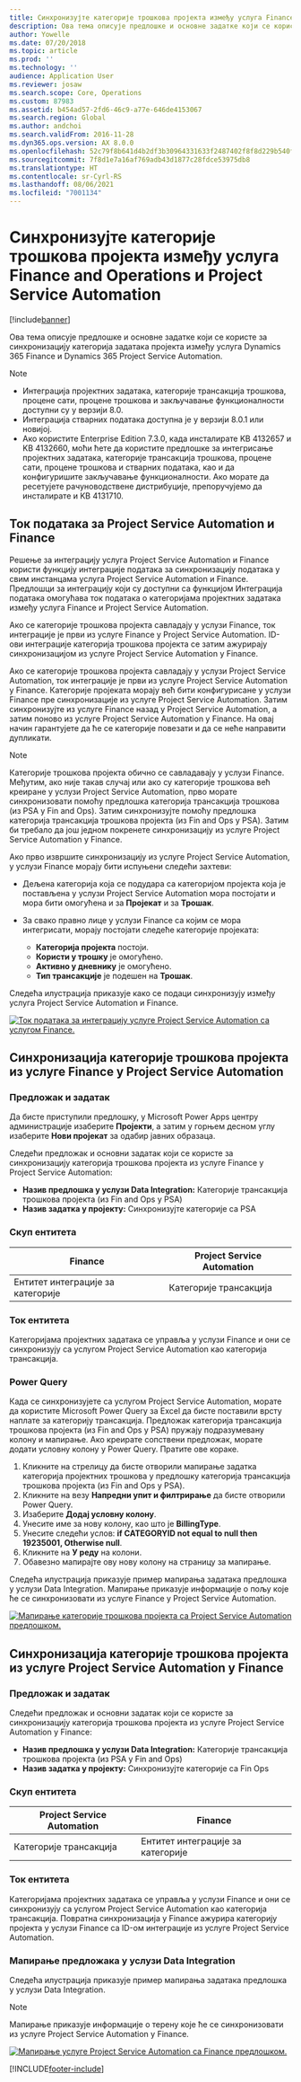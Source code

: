 ```yaml
---
title: Синхронизујте категорије трошкова пројекта између услуга Finance and Operations и Project Service Automation
description: Ова тема описује предлошке и основне задатке који се користе за синхронизацију категорија задатака пројекта између услуга Microsoft Dynamics 365 Finance и Dynamics 365 Project Service Automation.
author: Yowelle
ms.date: 07/20/2018
ms.topic: article
ms.prod: ''
ms.technology: ''
audience: Application User
ms.reviewer: josaw
ms.search.scope: Core, Operations
ms.custom: 87983
ms.assetid: b454ad57-2fd6-46c9-a77e-646de4153067
ms.search.region: Global
ms.author: andchoi
ms.search.validFrom: 2016-11-28
ms.dyn365.ops.version: AX 8.0.0
ms.openlocfilehash: 52c79f8b641d4b2df3b30964331633f2487402f8f8d229b540f9544c0f848557
ms.sourcegitcommit: 7f8d1e7a16af769adb43d1877c28fdce53975db8
ms.translationtype: HT
ms.contentlocale: sr-Cyrl-RS
ms.lasthandoff: 08/06/2021
ms.locfileid: "7001134"
---
```

# <a name="synchronize-project-expense-categories-between-finance-and-operations-and-project-service-automation"></a>Синхронизујте категорије трошкова пројекта између услуга Finance and Operations и Project Service Automation

[!include[banner](../includes/banner.md)]

Ова тема описује предлошке и основне задатке који се користе за синхронизацију категорија задатака пројекта између услуга Dynamics 365 Finance и Dynamics 365 Project Service Automation.

> [!NOTE]
> - Интеграција пројектних задатака, категорије трансакција трошкова, процене сати, процене трошкова и закључавање функционалности доступни су у верзији 8.0.
> - Интеграција стварних података доступна је у верзији 8.0.1 или новијој.
> - Ако користите Enterprise Edition 7.3.0, када инсталирате KB 4132657 и KB 4132660, моћи ћете да користите предлошке за интегрисање пројектних задатака, категорије трансакција трошкова, процене сати, процене трошкова и стварних података, као и да конфигуришите закључавање функционалности. Ако морате да ресетујете рачуноводствене дистрибуције, препоручујемо да инсталирате и KB 4131710.

## <a name="data-flow-for-project-service-automation-and-finance"></a>Ток података за Project Service Automation и Finance

Решење за интеграцију услуга Project Service Automation и Finance користи функцију интеграције података за синхронизацију података у свим инстанцама услуга Project Service Automation и Finance. Предлошци за интеграцију који су доступни са функцијом Интеграција података омогућава ток података о категоријама пројектних задатака између услуга Finance и Project Service Automation.

Ако се категорије трошкова пројекта савладају у услузи Finance, ток интеграције је први из услуге Finance у Project Service Automation. ID-ови интеграције категорија трошкова пројекта се затим ажурирају синхронизацијом из услуге Project Service Automation у Finance.

Ако се категорије трошкова пројекта савладају у услузи Project Service Automation, ток интеграције је први из услуге Project Service Automation у Finance. Категорије пројеката морају већ бити конфигурисане у услузи Finance пре синхронизације из услуге Project Service Automation. Затим синхронизујте из услуге Finance назад у Project Service Automation, а затим поново из услуге Project Service Automation у Finance. На овај начин гарантујете да ће се категорије повезати и да се неће направити дупликати.

> [!NOTE]
> Категорије трошкова пројекта обично се савладавају у услузи Finance. Међутим, ако није такав случај или ако су категорије трошкова већ креиране у услузи Project Service Automation, прво морате синхронизовати помоћу предлошка категорија трансакција трошкова (из PSA у Fin and Ops). Затим синхронизујте помоћу предлошка категорија трансакција трошкова пројекта (из Fin and Ops у PSA). Затим би требало да још једном покренете синхронизацију из услуге Project Service Automation у Finance.
>
> Ако прво извршите синхронизацију из услуге Project Service Automation, у услузи Finance морају бити испуњени следећи захтеви:
>
> - Дељена категорија која се подудара са категоријом пројекта која је постављена у услузи Project Service Automation мора постојати и мора бити омогућена и за **Пројекат** и за **Трошак**.
> - За свако правно лице у услузи Finance са којим се мора интегрисати, морају постојати следеће категорије пројеката:
>
>     - **Категорија пројекта** постоји. 
>     - **Користи у трошку** је омогућено.
>     - **Активно у дневнику** је омогућено.
>     - **Тип трансакције** је подешен на **Трошак**.

Следећа илустрација приказује како се подаци синхронизују између услуга Project Service Automation и Finance.

[![Ток података за интеграцију услуге Project Service Automation са услугом Finance.](./media/ProjectExpenseCategoriesFlow.png)](./media/ProjectExpenseCategoriesFlow.png)

## <a name="project-expense-category-synchronization-from-finance-to-project-service-automation"></a>Синхронизација категорије трошкова пројекта из услуге Finance у Project Service Automation

### <a name="template-and-task"></a>Предложак и задатак

Да бисте приступили предлошку, у Microsoft Power Apps центру администрације изаберите **Пројекти**, а затим у горњем десном углу изаберите **Нови пројекат** за одабир јавних образаца.

Следећи предложак и основни задатак који се користе за синхронизацију категорија трошкова пројекта из услуге Finance у Project Service Automation:

- **Назив предлошка у услузи Data Integration:** Категорије трансакција трошкова пројекта (из Fin and Ops у PSA)
- **Назив задатка у пројекту:** Синхронизујте категорије са PSA

### <a name="entity-set"></a>Скуп ентитета

| Finance                           | Project Service Automation |
|-----------------------------------|----------------------------|
| Ентитет интеграције за категорије | Категорије трансакција     |

### <a name="entity-flow"></a>Ток ентитета

Категоријама пројектних задатака се управља у услузи Finance и они се синхронизују са услугом Project Service Automation као категорија трансакција.

### <a name="power-query"></a>Power Query

Када се синхронизујете са услугом Project Service Automation, морате да користите Microsoft Power Query за Excel да бисте поставили врсту наплате за категорију трансакција. Предложак категорија трансакција трошкова пројекта (из Fin and Ops у PSA) пружају подразумевану колону и мапирање. Ако креирате сопствени предложак, морате додати условну колону у Power Query. Пратите ове кораке.

1. Кликните на стрелицу да бисте отворили мапирање задатка категорија пројектних трошкова у предлошку категорија трансакција трошкова пројекта (из Fin and Ops у PSA).
2. Кликните на везу **Напредни упит и филтрирање** да бисте отворили Power Query.
2. Изаберите **Додај условну колону**.
3. Унесите име за нову колону, као што је **BillingType**.
4. Унесите следећи услов: **if CATEGORYID not equal to null then 19235001, Otherwise null**.
5. Кликните на **У реду** на колони.
6. Обавезно мапирајте ову нову колону на страницу за мапирање.

Следећа илустрација приказује пример мапирања задатака предлошка у услузи Data Integration. Мапирање приказује информације о пољу које ће се синхронизовати из услуге Finance у Project Service Automation.

[![Мапирање категорије трошкова пројекта са Project Service Automation предлошком.](./media/ProjectExpenseCategoriesToPSAMapping.jpg)](./media/ProjectExpenseCategoriesToPSAMapping.jpg)

## <a name="project-expense-category-synchronization-from-project-service-automation-to-finance"></a>Синхронизација категорије трошкова пројекта из услуге Project Service Automation у Finance

### <a name="template-and-task"></a>Предложак и задатак

Следећи предложак и основни задатак који се користе за синхронизацију категорија трошкова пројекта из услуге Project Service Automation у Finance:

- **Назив предлошка у услузи Data Integration:** Категорије трансакција трошкова пројекта (из PSA у Fin and Ops)
- **Назив задатка у пројекту:** Синхронизујте категорије са Fin Ops

### <a name="entity-set"></a>Скуп ентитета

| Project Service Automation | Finance                           |
|----------------------------|-----------------------------------|
| Категорије трансакција     | Ентитет интеграције за категорије |

### <a name="entity-flow"></a>Ток ентитета

Категоријама пројектних задатака се управља у услузи Finance и они се синхронизују са услугом Project Service Automation као категорија трансакција. Повратна синхронизација у Finance ажурира категорију пројекта у услузи Finance са ID-ом интеграције из услуге Project Service Automation.

### <a name="template-mapping-in-data-integration"></a>Мапирање предложака у услузи Data Integration

Следећа илустрација приказује пример мапирања задатака предлошка у услузи Data Integration.

> [!NOTE]
> Мапирање приказује информације о терену које ће се синхронизовати из услуге Project Service Automation у Finance.

[![Мапирање услуге Project Service Automation са Finance предлошком.](./media/ProjectExpenseCategoriesToFinOpsMapping.jpg)](./media/ProjectExpenseCategoriesToFinOpsMapping.jpg)


[!INCLUDE[footer-include](../includes/footer-banner.md)]